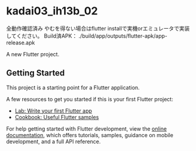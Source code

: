 # kadai03_ih13b_02

全動作確認済み
やむを得ない場合はflutter installで実機orエミュレータで実装してください。
Build済APK： ./build/app/outputs/flutter-apk/app-release.apk

A new Flutter project.

## Getting Started

This project is a starting point for a Flutter application.

A few resources to get you started if this is your first Flutter project:

- [Lab: Write your first Flutter app](https://docs.flutter.dev/get-started/codelab)
- [Cookbook: Useful Flutter samples](https://docs.flutter.dev/cookbook)

For help getting started with Flutter development, view the
[online documentation](https://docs.flutter.dev/), which offers tutorials,
samples, guidance on mobile development, and a full API reference.
